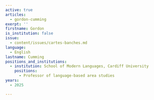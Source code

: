 ```yaml
---
active: true
articles:
  - gordon-cumming
exerpt: ''
firstname: Gordon
is_institution: false
issue:
  - content/issues/cartes-banches.md
language:
  - English
lastname: Cumming
positions_and_institutions:
  - institution: School of Modern Languages, Cardiff University
    positions:
      - Professor of language-based area studies
years:
  - 2025

---
```

